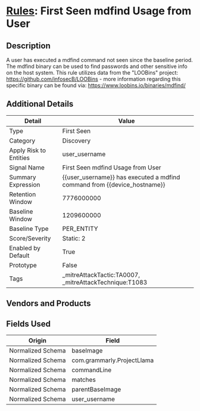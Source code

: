 # [Rules](README.md): First Seen mdfind Usage from User

## Description
A user has executed a mdfind command not seen since the baseline period. The mdfind binary can be used to find passwords and other sensitive info on the host  system. This rule utilizes data from the "LOOBins" project: https://github.com/infosecB/LOOBins - more information regarding this specific binary can be found via: https://www.loobins.io/binaries/mdfind/

## Additional Details
|Detail|Value|
|----|----|
|Type|First Seen|
|Category|Discovery|
|Apply Risk to Entities|user_username|
|Signal Name|First Seen mdfind Usage from User|
|Summary Expression|{{user_username}} has executed a mdfind command from {{device_hostname}}|
|Retention Window|7776000000|
|Baseline Window|1209600000|
|Baseline Type|PER_ENTITY|
|Score/Severity|Static: 2|
|Enabled by Default|True|
|Prototype|False|
|Tags|_mitreAttackTactic:TA0007, _mitreAttackTechnique:T1083|
## Vendors and Products


## Fields Used

|Origin|Field|
|----|----|
|Normalized Schema|baseImage|
|Normalized Schema|com.grammarly.ProjectLlama|
|Normalized Schema|commandLine|
|Normalized Schema|matches|
|Normalized Schema|parentBaseImage|
|Normalized Schema|user_username|


